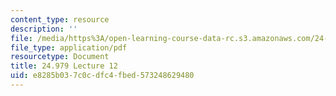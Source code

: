 ```yaml
---
content_type: resource
description: ''
file: /media/https%3A/open-learning-course-data-rc.s3.amazonaws.com/24-979-topics-in-semantics-negative-polarity-items-fall-2018/e8285b037c0cdfc4fbed573248629480_MIT24_979F18_lec12.pdf
file_type: application/pdf
resourcetype: Document
title: 24.979 Lecture 12
uid: e8285b03-7c0c-dfc4-fbed-573248629480
---
```

